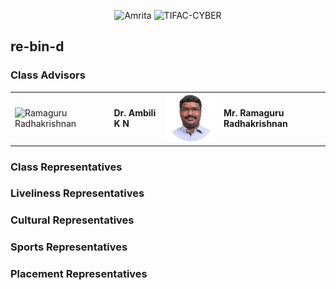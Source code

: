 <p align="center">
    <img src="https://amrita-tifac-cyber-blockchain.github.io/Amrita-TIFAC-Cyber-Blockchain/AVV_PNG.png" alt ="Amrita" width="300" />
    <img src="https://amrita-tifac-cyber-blockchain.github.io/Amrita-TIFAC-Cyber-Blockchain/TIFAC-CORE_in_Cyber_Security.png" alt ="TIFAC-CYBER" width="108" />
</p>

## re-bin-d 

### Class Advisors
<table>
    <tr>
        <td><img src="https://github.com/WiCyS-Amrita/.github/blob/main/profile/images/Ambili" alt="Ramaguru Radhakrishnan" width=144></td>
        <td> <b> Dr. Ambili K N </b>  <br/> 
        <td><img src="https://github.com/WiCyS-Amrita/.github/blob/main/profile/images/Ramaguru.png" alt="Ramaguru Radhakrishnan" width=144></td>
        <td> <b> Mr. Ramaguru Radhakrishnan </b> <br/>
    </tr>
  </table>

### Class Representatives

### Liveliness Representatives

### Cultural Representatives

### Sports Representatives 

### Placement Representatives



